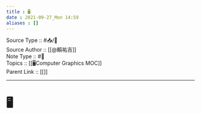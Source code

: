 ```yaml
---
title : 🖥️
date : 2021-09-27_Mon 14:59
aliases : []
---
```

Source Type :: #📥/📄 <br>
Source Author :: [[@賴祐吉]]<br>
Note Type :: #📝 <br>
Topics :: [[🖥️Computer Graphics MOC]]<br>
Parent Link :: [[]]<br>

---
# 🖥️
